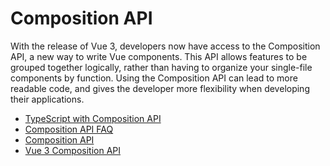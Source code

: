 # Composition API

With the release of Vue 3, developers now have access to the Composition API, a new way to write Vue components. This API allows features to be grouped together logically, rather than having to organize your single-file components by function. Using the Composition API can lead to more readable code, and gives the developer more flexibility when developing their applications.

- [TypeScript with Composition API](https://vuejs.org/guide/typescript/composition-api.html)
- [Composition API FAQ](https://vuejs.org/guide/extras/composition-api-faq.html)
- [Composition API](https://vuejs.org/api/#composition-api)
- [Vue 3 Composition API](https://www.thisdot.co/blog/vue-3-composition-api-ref-and-reactive)

